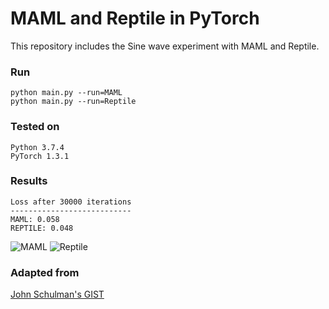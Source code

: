 # MAML and Reptile in PyTorch

This repository includes the Sine wave experiment with MAML and Reptile.

### Run
```shell script
python main.py --run=MAML
python main.py --run=Reptile
```

### Tested on
```shell script
Python 3.7.4
PyTorch 1.3.1
```

### Results

```shell script
Loss after 30000 iterations
---------------------------
MAML: 0.058
REPTILE: 0.048
```
![MAML](https://github.com/JosephKJ/MAML-and-Reptile/blob/master/results/maml.png "MAML")
![Reptile](https://github.com/JosephKJ/MAML-and-Reptile/blob/master/results/reptile.png "Reptile")



### Adapted from
[John Schulman's GIST](https://gist.github.com/joschu/f503500cda64f2ce87c8288906b09e2d#file-reptile-sinewaves-demo-py)